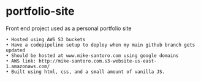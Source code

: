 # portfolio-site
Front end project used as a personal portfolio site

	• Hosted using AWS S3 buckets
	• Have a codepipeline setup to deploy when my main github branch gets updated
	• Should be hosted at www.mike-santoro.com using google domains
	• AWS link: http://mike-santoro.com.s3-website-us-east-1.amazonaws.com/
    • Built using html, css, and a small amount of vanilla JS.
